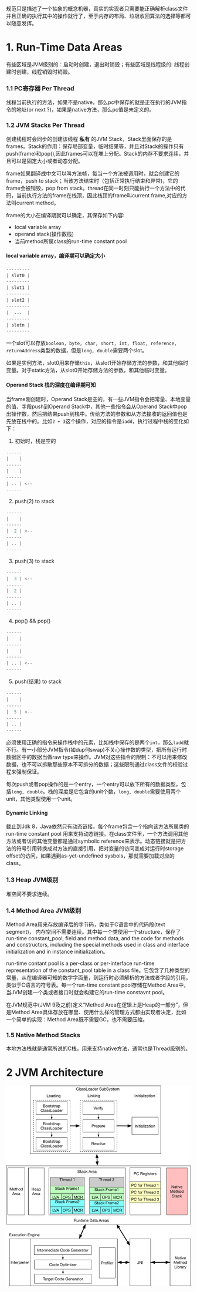 规范只是描述了一个抽象的概念机器，真实的实现者只需要能正确解析class文件并且正确的执行其中的操作就行了，至于内存的布局、垃圾收回算法的选择等都可以随意发挥。

# 1. Run-Time Data Areas
有些区域是JVM级别的：启动时创建，退出时销毁；有些区域是线程级的: 线程创建时创建，线程销毁时销毁。

### 1.1 PC寄存器 Per Thread
线程当前执行的方法，如果不是native，那么pc中保存的就是正在执行的JVM指令的地址(or next ?)，如果是native方法，那么pc值是未定义的。

### 1.2 JVM Stacks Per Thread
创建线程时会同步的创建该线程 __私有__ 的JVM Stack，Stack里面保存的是frames。Stack的作用：保存局部变量，临时结果等，并且对Stack的操作只有push(frame)和pop(),因此frames可以在堆上分配。Stack的内存不要求连续，并且可以是固定大小或者动态分配。

frame如果翻译成中文可以叫方法帧，每当一个方法被调用时，就会创建它的frame，push to stack；当该方法结束时（包括正常执行结束和异常)，它的frame会被销毁，pop from stack。thread在同一时刻只能执行一个方法中的代码，当前执行方法的frame在栈顶，因此栈顶的frame叫current frame,对应的方法叫current method。

frame的大小在编译期就可以确定，其保存如下内容: 

* local variable array
* operand stack(操作数栈)
* 当前method所属class的run-time constant pool

#### local variable array，编译期可以确定大小
```java
---------
| slot0 |
---------
| slot1 |
---------
| slot2 |
---------
|  ...  |
---------
| slotn |
---------
```
一个slot可以存放`boolean, byte, char, short, int, float, reference, returnAddress`类型的数据，但是`long, double`需要两个slot。

如果是实例方法，slot0用来存储`this`，从slot1开始存储方法的参数，和其他临时变量。对于static方法，从slot0开始存储方法的参数，和其他临时变量。

#### Operand Stack 栈的深度在编译期可知
当frame刚创建时，Operand Stack是空的，有一些JVM指令会把常量、本地变量的值、字段push到Operand Stack中，其他一些指令会从Operand Stack中pop出操作数，然后把结果push到栈中。传给方法的参数和从方法接收的返回值也是先放在栈中的。比如`2 + 3`这个操作，对应的指令是`iadd`，执行过程中栈的变化如下：

1. 初始时，栈是空的
```java
------
|    |  
------
|    | 
------
| .. | <--
------
```
2. push(2) to stack
```java
------
|    |  
------
|  2 | <-- 
------
| .. |
------
```
3. push(3) to stack
```java
------
|  3 | <--  
------
|  2 |  
------
| .. |
------
```
4. pop() && pop()
```java
------
|    |  
------
|    | 
------
| .. | <--
------
```
5. push(结果) to stack
```java
------
|    |  
------
|  5 | <-- 
------
| .. |
------
```
必须使用正确的指令来操作栈中的元素，比如栈中保存的是两个`int`，那么`ladd`就不行。有一小部分JVM指令(如dup何swap)不关心操作数的类型，把所有运行时数据区中的数据当做raw type来操作。JVM对这些指令的限制：不可以用来修改数据，也不可以拆散那些原本不可拆分的数据；这些限制通过class文件的校验过程来强制保证。

每次push或者pop操作的是一个entry，一个entry可以放下所有的数据类型，包括`long, double`。栈的深度是它包含的unit个数，`long, double`需要使用两个unit，其他类型使用一个unit。

#### Dynamic Linking
截止到Jdk 8，Java依然只有动态链接。每个frame包含一个指向该方法所属类的run-time constant pool 用来支持动态链接。在class文件里，一个方法调用其他方法或者访问其他变量都是通过symbolic reference来表示。动态链接就是把方法的符号引用转换成对方法的直接引用，把对变量的访问变成对运行时storage offset的访问，如果遇到as-yet-undefined sysbols，那就需要加载对应的class。


### 1.3 Heap JVM级别
堆空间不要求连续。

### 1.4 Method Area JVM级别
Method Area用来存放编译后的字节码，类似于C语言中的代码段(text segment)， 内存空间不需要连续。其中每一个类使用一个structure，保存了run-time constant_pool, field and method data, and the code for methods and constructors, including the special methods used in class and interface initialization and in instance initialization。

run-time contant pool is a per-class or per-interface run-time representation of the constant_pool table in a class file。它包含了几种类型的常量，从在编译器可知的数字字面量，到运行时必须解析的方法或者字段的引用，类似于C语言的符号表。每一个run-time constant pool存储在Method Area中，当JVM创建一个类或者接口时就会构建它的run-time constavnt pool。

在JVM规范中(JVM 9及之前)定义“Method Area在逻辑上是Heap的一部分”，但是Method Area具体存放在哪里、使用什么样的管理方式都由实现者决定，比如一个简单的实现：Method Area既不需要GC，也不需要压缩。

### 1.5 Native Method Stacks
本地方法栈就是通常所说的C栈，用来支持native方法，通常也是Thread级别的。

# 2 JVM Architecture
![Architecture](../images/JVM_Achitecture.png)